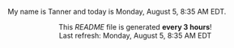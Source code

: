 My name is Tanner and today is Monday, August 5, 8:35 AM EDT.

<p align="center">This <i>README</i> file is generated <b>every 3 hours</b>!</br>Last refresh: Monday, August 5, 8:35 AM EDT<br /></p>
